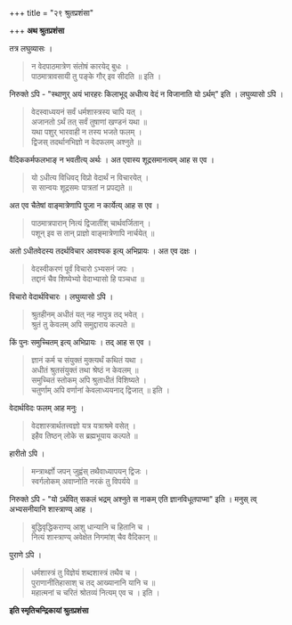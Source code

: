 +++
title = "२९ श्रुतप्रशंसा"

+++
**अथ श्रुतप्रशंसा**

तत्र लघुव्यासः ।

> न वेदपाठमात्रेण संतोषं कारयेद् बुधः ।  
> पाठमात्रावसायी तु पङ्के गौर् इव सीदति ॥ इति ।

निरुक्ते ऽपि -  "स्थाणुर् अयं भारहरः किलाभूद् अधीत्य वेदं न विजानाति यो ऽर्थम्" इति । लघुव्यासो ऽपि ।

> वेदस्वाध्ययनं सर्वं धर्मशास्त्रस्य चापि यत् ।  
> अजानतो ऽर्थं तत् सर्वं तुषाणां खण्डनं यथा ॥  
> यथा पशुर् भारवाही न तस्य भजते फलम् ।  
> द्विजस् तदर्थानभिज्ञो न वेदफलम् अश्नुते ॥

वैदिककर्मफलभाङ् न भवतीत्य् अर्थः । अत एवास्य शूद्रसमानत्वम् आह स एव ।

> यो ऽधीत्य विधिवद् विप्रो वेदार्थं न विचारयेत् ।  
> स सान्वयः शूद्रसमः पात्रतां न प्रपद्यते ॥

अत एव चैतेषां वाङ्मात्रेणापि पूजा न कार्येत्य् आह स एव ।

> पाठमात्रपारान् नित्यं द्विजातींश् चार्थवर्जितान् ।  
> पशून् इव स तान् प्राज्ञो वाङ्मात्रेणापि नार्चयेत् ॥

अतो ऽधीतवेदस्य तदर्थविचार आवश्यक इत्य् अभिप्रायः । अत एव दक्षः ।

> वेदस्वीकरणं पूर्वं विचारो ऽभ्यसनं जपः ।  
> तद्दानं चैव शिष्येभ्यो वेदाभ्यासो हि पञ्चधा ॥

विचारो वेदार्थविचारः । लघुव्यासो ऽपि ।

> श्रुतहीनम् अधीतं यत् नह नापुत्र तद् भवेत् ।  
> श्रुतं तु केवलम् अपि समुद्दाराय कल्पते ॥

किं पुनः समुच्चितम् इत्य् अभिप्रायः । तद् आह स एव ।

> ज्ञानं कर्म च संयुक्तं मुक्त्यर्थं कथितं यथा ।  
> अधीतं श्रुतसंयुक्तं तथा श्रेष्ठं न केवलम् ॥  
> समुच्चितं स्तोकम् अपि श्रुताधीतं विशिष्यते ।  
> चतुर्णाम् अपि वर्णानां केवलाध्ययनाद् द्विजात् ॥ इति ।

वेदार्थविदः फलम् आह मनुः ।

> वेदशास्त्रार्थतत्त्वज्ञो यत्र यत्राश्रमे वसेत् ।  
> इहैव तिष्ठन् लोके स ब्रह्मभूयाय कल्पते ॥

हारीतो ऽपि ।

> मन्त्रार्थ्ज्ञो जपन् जुह्वंस् तथैवाध्यापयन् द्विजः ।  
> स्वर्गलोकम् अवाप्नोति नरकं तु विपर्यये ॥

निरुक्ते ऽपि -  "यो ऽर्थवित् सकलं भद्रम् अश्नुते स नाकम् एति ज्ञानविधूतपाप्मा" इति । मनुस् त्व् अभ्यसनीयानि शास्त्राण्य् आह ।

> बुद्धिवृद्धिकराण्य् आशु धान्यानि च हितानि च ।  
> नित्यं शास्त्राण्य् अवेक्षेत निगमांश् चैव वैदिकान् ॥

पुराणे ऽपि ।

> धर्मशास्त्रं तु विज्ञेयं शब्दशास्त्रं तथैव च ।  
> पुराणानीतिहासाश् च तद् आख्यानानि यानि च ॥  
> महात्मनां च चरितं श्रोतव्यं नित्यम् एव च । इति ।

**इति स्मृतिचन्द्रिकायां श्रुतप्रशंसा**

